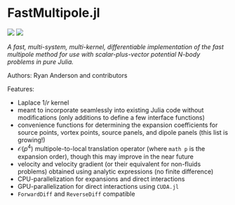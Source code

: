 # FastMultipole.jl

[![](https://img.shields.io/badge/docs-dev-blue.svg)](https://flow.byu.edu/FastMultipole)
![](https://github.com/byuflowlab/CCBlade.jl/workflows/Run%20tests/badge.svg)

*A fast, multi-system, multi-kernel, differentiable implementation of the fast multipole method for use with scalar-plus-vector potential N-body problems in pure Julia.*

Authors: Ryan Anderson and contributors

Features:

* Laplace $1/r$ kernel
* meant to incorporate seamlessly into existing Julia code without modifications (only additions to define a few interface functions)
* convenience functions for determining the expansion coefficients for source points, vortex points, source panels, and dipole panels (this list is growing!)
* $\mathcal{O}(p^4)$ multipole-to-local translation operator (where ```math p``` is the expansion order), though this may improve in the near future
* velocity and velocity gradient (or their equivalent for non-fluids problems) obtained using analytic expressions (no finite difference)
* CPU-parallelization for expansions and direct interactions
* GPU-parallelization for direct interactions using `CUDA.jl`
* `ForwardDiff` and `ReverseDiff` compatible

